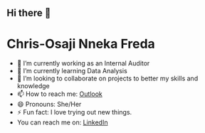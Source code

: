 ## Hi there 👋

# Chris-Osaji Nneka Freda 


- 🔭 I’m currently working as an Internal Auditor 
- 🌱 I’m currently learning Data Analysis 
- 👯 I’m looking to collaborate on projects to better my skills and knowledge 
- 📫 How to reach me: [Outlook](nnekafreda@outlook.com) 
- 😄 Pronouns: She/Her
- ⚡ Fun fact: I love trying out new things.
- You can reach me on: [LinkedIn](
https://www.linkedin.com/in/%20nneka-freda-chris-osaji-6a7774167)
